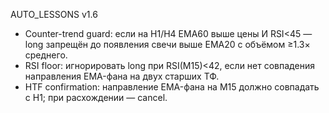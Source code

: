 AUTO_LESSONS v1.6
- Counter-trend guard: если на H1/H4 EMA60 выше цены И RSI<45 — long запрещён до появления свечи выше EMA20 с объёмом ≥1.3× среднего.
- RSI floor: игнорировать long при RSI(M15)<42, если нет совпадения направления EMA-фана на двух старших ТФ.
- HTF confirmation: направление EMA-фана на M15 должно совпадать с H1; при расхождении — cancel.
